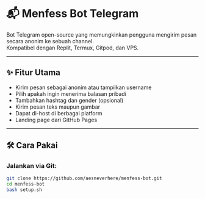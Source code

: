 # 📬 Menfess Bot Telegram

Bot Telegram open-source yang memungkinkan pengguna mengirim pesan secara anonim ke sebuah channel.  
Kompatibel dengan Replit, Termux, Gitpod, dan VPS.

---

## ✨ Fitur Utama

- Kirim pesan sebagai anonim atau tampilkan username
- Pilih apakah ingin menerima balasan pribadi
- Tambahkan hashtag dan gender (opsional)
- Kirim pesan teks maupun gambar
- Dapat di-host di berbagai platform
- Landing page dari GitHub Pages

---

## 🛠 Cara Pakai

### Jalankan via Git:

```bash
git clone https://github.com/aesneverhere/menfess-bot.git
cd menfess-bot
bash setup.sh
